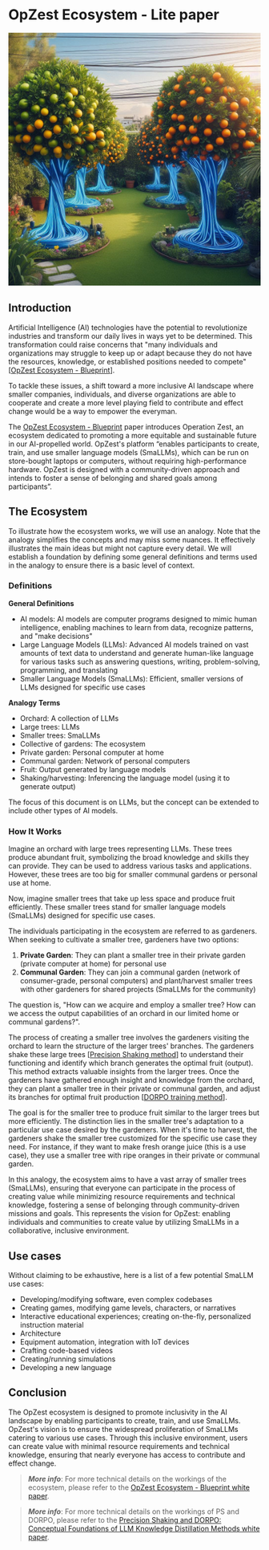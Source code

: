 
# OpZest Ecosystem - Lite paper

![](../Assets/oz_blueprint_lp_banner.jpeg "OpZest Ecosystem Blueprint - Lite paper")

## Introduction

Artificial Intelligence (AI) technologies have the potential to revolutionize industries and transform our daily lives in ways yet to be determined. This transformation could raise concerns that "many individuals and organizations may struggle to keep up or adapt because they do not have the resources, knowledge, or established positions needed to compete" [[OpZest Ecosystem - Blueprint](https://github.com/OpZest/Papers/blob/main/White_papers/OpZest_Ecosystem.md)].

To tackle these issues, a shift toward a more inclusive AI landscape where smaller companies, individuals, and diverse organizations are able to cooperate and create a more level playing field to contribute and effect change would be a way to empower the everyman. 

The [OpZest Ecosystem - Blueprint](https://github.com/OpZest/Papers/blob/main/White_papers/OpZest_Ecosystem.md) paper introduces Operation Zest, an ecosystem dedicated to promoting a more equitable and sustainable future in our AI-propelled world. OpZest's platform “enables participants to create, train, and use smaller language models (SmaLLMs), which can be run on store-bought laptops or computers, without requiring high-performance hardware. OpZest is designed with a community-driven approach and intends to foster a sense of belonging and shared goals among participants”.

## The Ecosystem

To illustrate how the ecosystem works, we will use an analogy. Note that the analogy simplifies the concepts and may miss some nuances. It effectively illustrates the main ideas but might not capture every detail. We will establish a foundation by defining some general definitions and terms used in the analogy to ensure there is a basic level of context.

### Definitions

**General Definitions**
- AI models: AI models are computer programs designed to mimic human intelligence, enabling machines to learn from data, recognize patterns, and "make decisions"
- Large Language Models (LLMs): Advanced AI models trained on vast amounts of text data to understand and generate human-like language for various tasks such as answering questions, writing, problem-solving, programming, and translating
- Smaller Language Models (SmaLLMs): Efficient, smaller versions of LLMs designed for specific use cases

**Analogy Terms**
- Orchard: A collection of LLMs
- Large trees: LLMs
- Smaller trees: SmaLLMs
- Collective of gardens: The ecosystem
- Private garden: Personal computer at home
- Communal garden: Network of personal computers
- Fruit: Output generated by language models
- Shaking/harvesting: Inferencing the language model (using it to generate output)

The focus of this document is on LLMs, but the concept can be extended to include other types of AI models.

### How It Works
Imagine an orchard with large trees representing LLMs. These trees produce abundant fruit, symbolizing the broad knowledge and skills they can provide. They can be used to address various tasks and applications. However, these trees are too big for smaller communal gardens or personal use at home.

Now, imagine smaller trees that take up less space and produce fruit efficiently. These smaller trees stand for smaller language models (SmaLLMs) designed for specific use cases.

The individuals participating in the ecosystem are referred to as gardeners. When seeking to cultivate a smaller tree, gardeners have two options:
1. **Private Garden**: They can plant a smaller tree in their private garden (private computer at home) for personal use
2. **Communal Garden**: They can join a communal garden (network of consumer-grade, personal computers) and plant/harvest smaller trees with other gardeners for shared projects (SmaLLMs for the community)

The question is, "How can we acquire and employ a smaller tree? How can we access the output capabilities of an orchard in our limited home or communal gardens?".

The process of creating a smaller tree involves the gardeners visiting the orchard to learn the structure of the larger trees' branches. The gardeners shake these large trees [[Precision Shaking method](https://github.com/OpZest/Papers/blob/main/Lite_papers/PS_and_DORPO_Lite_paper.md)] to understand their functioning and identify which branch generates the optimal fruit (output). This method extracts valuable insights from the larger trees. Once the gardeners have gathered enough insight and knowledge from the orchard, they can plant a smaller tree in their private or communal garden, and adjust its branches for optimal fruit production [[DORPO training method](https://github.com/OpZest/Papers/blob/main/Lite_papers/PS_and_DORPO_Lite_paper.md)].

The goal is for the smaller tree to produce fruit similar to the larger trees but more efficiently. The distinction lies in the smaller tree's adaptation to a particular use case desired by the gardeners. When it's time to harvest, the gardeners shake the smaller tree customized for the specific use case they need. For instance, if they want to make fresh orange juice (this is a use case), they use a smaller tree with ripe oranges in their private or communal garden.

In this analogy, the ecosystem aims to have a vast array of smaller trees (SmaLLMs), ensuring that everyone can participate in the process of creating value while minimizing resource requirements and technical knowledge, fostering a sense of belonging through community-driven missions and goals. This represents the vision for OpZest: enabling individuals and communities to create value by utilizing SmaLLMs in a collaborative, inclusive environment.

## Use cases

Without claiming to be exhaustive, here is a list of a few potential SmaLLM use cases:

- Developing/modifying software, even complex codebases
- Creating games, modifying game levels, characters, or narratives
- Interactive educational experiences; creating on-the-fly, personalized instruction material
- Architecture
- Equipment automation, integration with IoT devices
- Crafting code-based videos
- Creating/running simulations
- Developing a new language

## Conclusion

The OpZest ecosystem is designed to promote inclusivity in the AI landscape by enabling participants to create, train, and use SmaLLMs. OpZest's vision is to ensure the widespread proliferation of SmaLLMs catering to various use cases. Through this inclusive environment, users can create value with minimal resource requirements and technical knowledge, ensuring that nearly everyone has access to contribute and effect change.

> **_More info_**: For more technical details on the workings of the ecosystem, please refer to the [OpZest Ecosystem - Blueprint white paper](https://github.com/OpZest/Papers/blob/main/White_papers/OpZest_Ecosystem.md).

> **_More info_**: For more technical details on the workings of PS and DORPO, please refer to the [Precision Shaking and DORPO: Conceptual Foundations of LLM Knowledge Distillation Methods white paper](https://github.com/OpZest/Papers/blob/main/White_papers/Precision_Shaking_and_DORPO.md).

